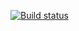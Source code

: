 [![Build status](https://ci.appveyor.com/api/projects/status/7yar908taiir9dvk?svg=true)](https://ci.appveyor.com/project/gas1995/api-ci)
